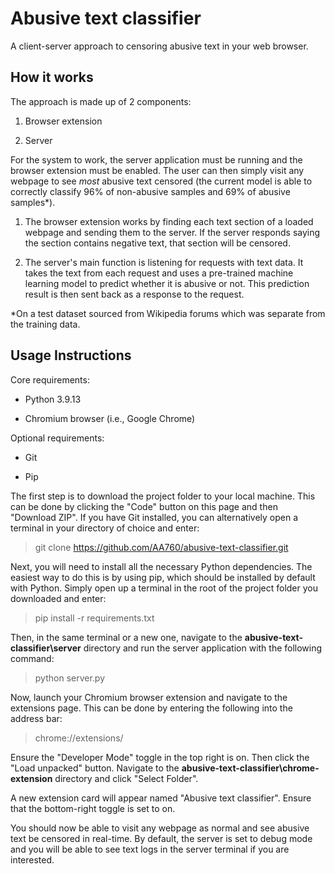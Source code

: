 # Abusive text classifier

A client-server approach to censoring abusive text in your web browser.

## How it works

The approach is made up of 2 components:

1. Browser extension

2. Server

For the system to work, the server application must be running and the browser extension must be enabled. The user can then simply visit any webpage to see *most* abusive text censored (the current model is able to correctly classify 96% of non-abusive samples and 69% of abusive samples*). 

1. The browser extension works by finding each text section of a loaded webpage and sending them to the server. If the server responds saying the section contains negative text, that section will be censored. 

2. The server's main function is listening for requests with text data. It takes the text from each request and uses a pre-trained machine learning model to predict whether it is abusive or not. This prediction result is then sent back as a response to the request. 

*On a test dataset sourced from Wikipedia forums which was separate from the training data. 

## Usage Instructions

Core requirements:

- Python 3.9.13

- Chromium browser (i.e., Google Chrome) 

Optional requirements:

- Git

- Pip

The first step is to download the project folder to your local machine. This can be done by clicking the "Code" button on this page and then "Download ZIP". If you have Git installed, you can alternatively open a terminal in your directory of choice and enter:

> git clone https://github.com/AA760/abusive-text-classifier.git

Next, you will need to install all the necessary Python dependencies. The easiest way to do this is by using pip, which should be installed by default with Python. Simply open up a terminal in the root of the project folder you downloaded and enter:

> pip install -r requirements.txt

Then, in the same terminal or a new one, navigate to the ****abusive-text-classifier\server**** directory and run the server application with the following command:

> python server.py

Now, launch your Chromium browser extension and navigate to the extensions page. This can be done by entering the following into the address bar:

> chrome://extensions/

Ensure the "Developer Mode" toggle in the top right is on. Then click the "Load unpacked" button. Navigate to the ****abusive-text-classifier\chrome-extension**** directory and click "Select Folder". 

A new extension card will appear named "Abusive text classifier". Ensure that the bottom-right toggle is set to on. 

You should now be able to visit any webpage as normal and see abusive text be censored in real-time. By default, the server is set to debug mode and you will be able to see text logs in the server terminal if you are interested. 
